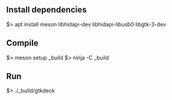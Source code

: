 ## Install dependencies

$> apt install meson libhidapi-dev libhidapi-libusb0 libgtk-3-dev

## Compile

$> meson setup _build
$> ninja -C _build

## Run

$> ./_build/gtkdeck